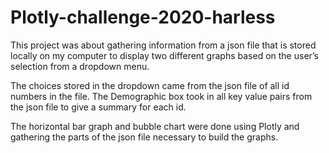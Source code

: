 # Plotly-challenge-2020-harless

This project was about gathering information from a json file that is stored locally on my computer to display two different graphs based on the user’s selection from a dropdown menu.

The choices stored in the dropdown came from the json file of all id numbers in the file.
The Demographic box took in all key value pairs from the json file to give a summary for each id.

The horizontal bar graph and bubble chart were done using Plotly and gathering the parts of the json file necessary to build the graphs. 

